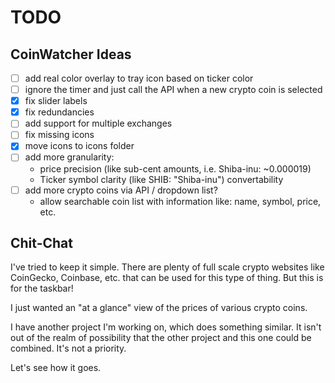 # TODO

## CoinWatcher Ideas

- [ ] add real color overlay to tray icon based on ticker color
- [ ] ignore the timer and just call the API when a new crypto coin is selected
- [X] fix slider labels
- [X] fix redundancies
- [ ] add support for multiple exchanges
- [ ] fix missing icons
- [X] move icons to icons folder
- [ ] add more granularity:
    - price precision (like sub-cent amounts, i.e. Shiba-inu: ~0.000019)
    - Ticker symbol clarity (like SHIB: "Shiba-inu") convertability
- [ ] add more crypto coins via API / dropdown list?
    - allow searchable coin list with information like: name, symbol, price, etc.

## Chit-Chat
I've tried to keep it simple. There are plenty of full scale crypto websites like CoinGecko, Coinbase, etc. that can be used for this type of thing.  But this is for the taskbar!

I just wanted an "at a glance" view of the prices of various crypto coins.

I have another project I'm working on, which does something similar.
It isn't out of the realm of possibility that the other project and this one could be combined.  It's not a priority.

Let's see how it goes.